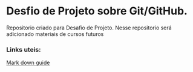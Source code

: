 # Desfio de Projeto sobre Git/GitHub.
Repositorio criado para Desafio de Projeto. Nesse repositorio será adicionado materiais de cursos futuros
### Links uteis:
[Mark down guide](https://www.markdownguide.org/cheat-sheet/)
